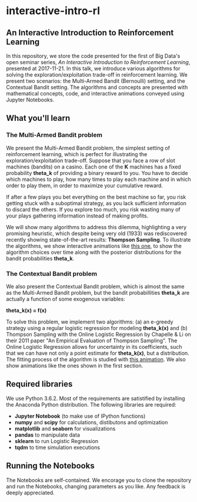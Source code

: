 # interactive-intro-rl

## An Interactive Introduction to Reinforcement Learning

In this repository, we store the code presented for the first of Big Data's open seminar series, *An Interactive Introduction to Reinforcement Learning*, presented at 2017-11-21. In this talk, we introduce various algorithms for solving the exploration/exploitation trade-off in reinforcement learning. We present two scenarios: the Multi-Armed Bandit (Bernoulli) setting, and the Contextual Bandit setting. The algorithms and concepts are presented with mathematical concepts, code, and interactive animations conveyed using Jupyter Notebooks.

## What you'll learn

### The Multi-Armed Bandit problem

We present the Multi-Armed Bandit problem, the simplest setting of reinforcement learning, which is perfect for illustrating the exploration/exploitation trade-off. Suppose that you face a row of slot machines (bandits) on a casino. Each one of the **K** machines has a fixed probability **theta_k** of providing a binary reward to you. You have to decide which machines to play, how many times to play each machine and in which order to play them, in order to maximize your cumulative reward. 

If after a few plays you bet everything on the best machine so far, you risk getting stuck with a suboptimal strategy, as you lack sufficient information to discard the others. If you explore too much, you risk wasting many of your plays gathering information instead of making profits. 

We will show many algorithms to address this dilemma, highlighting a very promising heuristic, which despite being very old (1933) was rediscovered recently showing state-of-the-art results: **Thompson Sampling**. To illustrate the algorithms, we show interactive animations like [this one](https://github.com/bigdatabr/interactive-intro-rl/blob/master/thompson_sampling_mab.mp4), to show the algorithm choices over time along with the posterior distributions for the bandit probabilities **theta_k**.


### The Contextual Bandit problem

We also present the Contextual Bandit problem, which is almost the same as the Multi-Armed Bandit problem, but the bandit probabillities 
**theta_k** are actually a function of some exogenous variables:

**theta_k(x) = f(x)**

To solve this problem, we implement two algorithms: (a) an e-greedy strategy using a regular logistic regression for modeling **theta_k(x)** and (b) Thompson Sampling with the Online Logistic Regression by Chapelle & Li on their 2011 paper "An Empirical Evaluation of Thompson Sampling". The Online Logistic Regression allows for uncertainty in its coefficients, such that we can have not only a point estimate for **theta_k(x)**, but a distribution. The fitting process of the algorithm is studied with [this animation](https://github.com/bigdatabr/interactive-intro-rl/blob/master/thompson_sampling_olr.mp4). We also show animations like the ones shown in the first section.

## Required libraries

We use Python 3.6.2. Most of the requirements are satistified by installing the Anaconda Python distribution. The following libraries are required:

* **Jupyter Notebook** (to make use of IPython functions)
* **numpy** and **scipy** for calculations, distibutons and optimization
* **matplotlib** and **seaborn** for visualizations
* **pandas** to manipulate data
* **sklearn** to run Logistic Regression
* **tqdm** to time simulation executions

## Running the Notebooks

The Notebooks are self-contained. We encorage you to clone the repository and run the Notebooks, changing parameters as you like. Any feedback is deeply appreciated.

